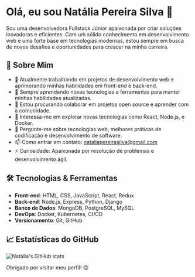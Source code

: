 # Olá, eu sou Natália Pereira Silva 👋

Sou uma desenvolvedora Fullstack Júnior apaixonada por criar soluções inovadoras e eficientes. Com um sólido conhecimento em desenvolvimento web e uma forte base em tecnologias modernas, estou sempre em busca de novos desafios e oportunidades para crescer na minha carreira.

## 🚀 Sobre Mim

- 🔭 Atualmente trabalhando em projetos de desenvolvimento web e aprimorando minhas habilidades em front-end e back-end.
- 🌱 Sempre aprendendo novas tecnologias e ferramentas para manter minhas habilidades atualizadas.
- 👯 Estou procurando colaborar em projetos open source e aprender com a comunidade.
- 🤔 Interessa-me em explorar novas tecnologias como React, Node.js, e Docker.
- 💬 Pergunte-me sobre tecnologias web, melhores práticas de codificação e desenvolvimento de software.
- 📫 Como entrar em contato: [nataliapereirasilva@gmail.com](mailto:nataliapereirasilva@gmail.com)
- ⚡ Curiosidade: Apaixonada por resolução de problemas e desenvolvimento ágil.

## 🛠️ Tecnologias & Ferramentas

- **Front-end**: HTML, CSS, JavaScript, React, Redux
- **Back-end**: Node.js, Express, Python, Django
- **Banco de Dados**: MongoDB, PostgreSQL, MySQL
- **DevOps**: Docker, Kubernetes, CI/CD
- **Versionamento**: Git, GitHub

## 📈 Estatísticas do GitHub

![Natália's GitHub stats](https://github-readme-stats.vercel.app/api?username=nataliapereirasilva&show_icons=true&hide_title=true&hide_border=true&count_private=true&hide=prs&theme=radical)

Obrigado por visitar meu perfil! 😊
